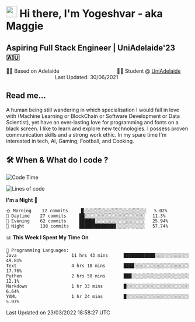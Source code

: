 <h1><img src="https://emojis.slackmojis.com/emojis/images/1531849430/4246/blob-sunglasses.gif?1531849430" width="30"/> Hi there, I'm Yogeshvar - aka Maggie</h1>

## Aspiring Full Stack Engineer | UniAdelaide'23 🇦🇺  
🏂🏻  Based on Adelaide &nbsp;&nbsp;&nbsp;&nbsp;&nbsp;&nbsp;&nbsp;&nbsp;&nbsp;&nbsp;&nbsp;&nbsp;&nbsp;&nbsp;&nbsp;&nbsp;&nbsp;&nbsp;&nbsp;&nbsp;&nbsp;&nbsp;&nbsp;&nbsp;&nbsp;&nbsp;&nbsp;&nbsp;&nbsp;&nbsp;&nbsp;&nbsp;&nbsp;&nbsp;&nbsp;&nbsp;&nbsp;&nbsp;&nbsp;👨‍💻 Student @ [UniAdelaide](https://www.adelaide.edu.au)   &nbsp;&nbsp;&nbsp;&nbsp;&nbsp;&nbsp;&nbsp;&nbsp;&nbsp;&nbsp;&nbsp;&nbsp;&nbsp;&nbsp;&nbsp;&nbsp;&nbsp;&nbsp;&nbsp;&nbsp;&nbsp;&nbsp;&nbsp;&nbsp;&nbsp;&nbsp;&nbsp;&nbsp;&nbsp;&nbsp;&nbsp;&nbsp; &nbsp;Last Updated: 30/06/2021

## Read me...

A human being still wandering in which specialisation I would fall in love with (Machine Learning or BlockChain or Software Development or Data Scientist), yet have an ever-lasting love for programming and fonts on a black screen. I like to learn and explore new technologies. I possess proven communication skills and a strong work ethic. In my spare time I'm interested in tech, AI, Gaming, Football, and Cooking.

## 🛠 When & What do I code ?  

<!--START_SECTION:waka-->
![Code Time](http://img.shields.io/badge/Code%20Time-1%2C295%20hrs%2029%20mins-blue)

![Lines of code](https://img.shields.io/badge/From%20Hello%20World%20I%27ve%20Written-548%20Thousand%20lines%20of%20code-blue)

**I'm a Night 🦉** 

```text
🌞 Morning    12 commits     █░░░░░░░░░░░░░░░░░░░░░░░░   5.02% 
🌆 Daytime    27 commits     ██░░░░░░░░░░░░░░░░░░░░░░░   11.3% 
🌃 Evening    62 commits     ██████░░░░░░░░░░░░░░░░░░░   25.94% 
🌙 Night      138 commits    ██████████████░░░░░░░░░░░   57.74%

```


📊 **This Week I Spent My Time On** 

```text
💬 Programming Languages: 
Java                     11 hrs 43 mins      ████████████░░░░░░░░░░░░░   49.81% 
Text                     4 hrs 10 mins       ████░░░░░░░░░░░░░░░░░░░░░   17.76% 
Python                   2 hrs 50 mins       ███░░░░░░░░░░░░░░░░░░░░░░   12.1% 
Markdown                 1 hr 33 mins        █░░░░░░░░░░░░░░░░░░░░░░░░   6.64% 
YAML                     1 hr 24 mins        █░░░░░░░░░░░░░░░░░░░░░░░░   5.97%

```


 Last Updated on 23/03/2022 18:58:27 UTC
<!--END_SECTION:waka-->
